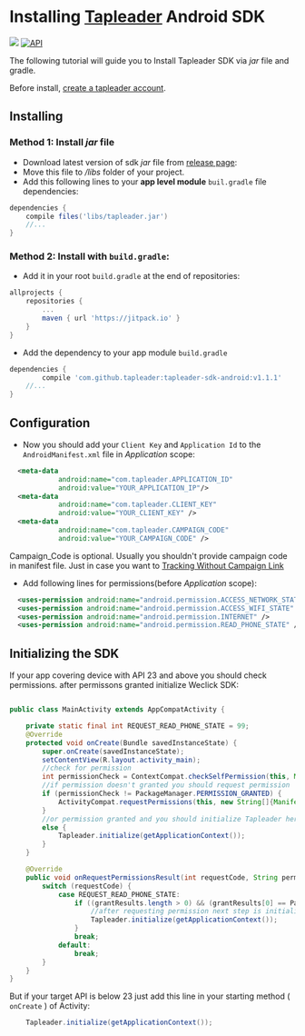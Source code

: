# Installing [Tapleader](http://tapleader.com) Android SDK 

[![](https://jitpack.io/v/tapleader/tapleader-sdk-android.svg)](https://jitpack.io/#tapleader/tapleader-sdk-android) [![API](https://img.shields.io/badge/API-15%2B-blue.svg?style=flat)](https://android-arsenal.com/api?level=15)

The following tutorial will guide you to Install Tapleader SDK via *jar* file and gradle.

Before install, [create a tapleader account](http://tapleader.com/account/register).

## Installing

### Method 1: Install *jar* file

* Download latest version of sdk *jar* file from [release page](https://github.com/tapleader/tapleader-sdk-android/releases):
* Move this file to */libs* folder of your project.
* Add this following lines to your **app level module** `buil.gradle` file dependencies:
```gradle
dependencies {
    compile files('libs/tapleader.jar')
    //...
}
```
### Method 2: Install with `build.gradle`:

* Add it in your root `build.gradle` at the end of repositories:
```gradle
allprojects {
	repositories {
		...
		maven { url 'https://jitpack.io' }
	}
}
```
* Add the dependency to your app module `build.gradle`
```gradle
dependencies {
        compile 'com.github.tapleader:tapleader-sdk-android:v1.1.1'
	//...
}
```

## Configuration

* Now you should add your `Client Key` and `Application Id` to the `AndroidManifest.xml` file in *Application* scope:	
```xml
  <meta-data
            android:name="com.tapleader.APPLICATION_ID"
            android:value="YOUR_APPLICATION_IP"/>
  <meta-data
            android:name="com.tapleader.CLIENT_KEY"
            android:value="YOUR_CLIENT_KEY" />
  <meta-data
            android:name="com.tapleader.CAMPAIGN_CODE"
            android:value="YOUR_CAMPAIGN_CODE" />
 ```
 Campaign_Code is optional. Usually you shouldn't provide campaign code in manifest file. Just in case you want to [Tracking Without Campaign Link](https://tapleader.com/docs/no-link-tracking)
* Add following lines for permissions(before *Application* scope):

```xml
  <uses-permission android:name="android.permission.ACCESS_NETWORK_STATE" />
  <uses-permission android:name="android.permission.ACCESS_WIFI_STATE" />
  <uses-permission android:name="android.permission.INTERNET" />
  <uses-permission android:name="android.permission.READ_PHONE_STATE" />
```

## Initializing the SDK


If your app covering device with API 23 and above you should check permissions. after permissons granted initialize Weclick SDK:

```java

public class MainActivity extends AppCompatActivity {

    private static final int REQUEST_READ_PHONE_STATE = 99;
    @Override
    protected void onCreate(Bundle savedInstanceState) {
        super.onCreate(savedInstanceState);
        setContentView(R.layout.activity_main);
        //check for permission
        int permissionCheck = ContextCompat.checkSelfPermission(this, Manifest.permission.READ_PHONE_STATE);
        //if permission doesn't granted you should request permission
        if (permissionCheck != PackageManager.PERMISSION_GRANTED) {
            ActivityCompat.requestPermissions(this, new String[]{Manifest.permission.READ_PHONE_STATE}, REQUEST_READ_PHONE_STATE);
        }
        //or permission granted and you should initialize Tapleader here
        else {
            Tapleader.initialize(getApplicationContext());
        }
    }

    @Override
    public void onRequestPermissionsResult(int requestCode, String permissions[], int[] grantResults) {
        switch (requestCode) {
            case REQUEST_READ_PHONE_STATE:
                if ((grantResults.length > 0) && (grantResults[0] == PackageManager.PERMISSION_GRANTED)) {
                    //after requesting permission next step is initializing SDK
                    Tapleader.initialize(getApplicationContext());
                }
                break;
            default:
                break;
        }
    }
}
```

But if your target API is below 23 just add this line in your starting method ( `onCreate`  ) of Activity:

```java
    Tapleader.initialize(getApplicationContext());

```
